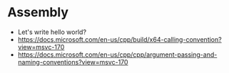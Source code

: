 # Assembly
- Let's write hello world?
- https://docs.microsoft.com/en-us/cpp/build/x64-calling-convention?view=msvc-170
- https://docs.microsoft.com/en-us/cpp/cpp/argument-passing-and-naming-conventions?view=msvc-170
